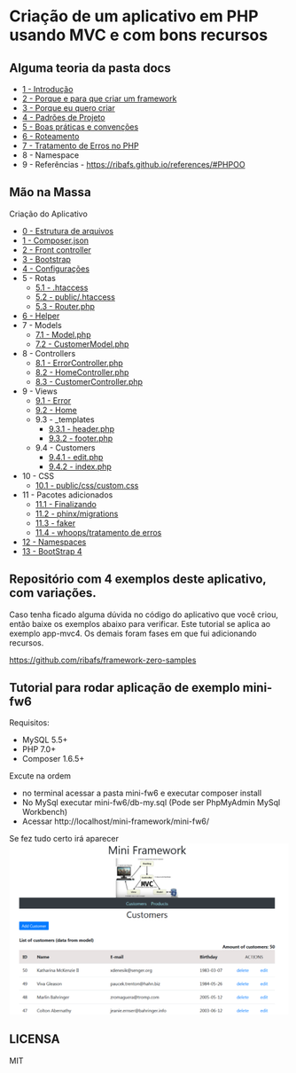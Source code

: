 # Criação de um aplicativo em PHP usando MVC e com bons recursos

## Alguma teoria da pasta docs

- [1 - Introdução](/docs/1-introducao.md)
- [2 - Porque e para que criar um framework](/docs/2-Porque.md)
- [3 - Porque eu quero criar](/docs/3-Justificativa.md)
- [4 - Padrões de Projeto](/docs/4-PadroesProjeto.md)
- [5 - Boas práticas e convenções](/docs/5-BoasPraticas.md)
- [6 - Roteamento](/docs/6-Rotas.md)
- [7 - Tratamento de Erros no PHP](/docs/7-TratamentoErros.md)
- 8 - Namespace
- 9 - Referências - https://ribafs.github.io/references/#PHPOO

## Mão na Massa

Criação do Aplicativo

- [0 - Estrutura de arquivos](/docs/app-mvc4/0Estrutura.md)
- [1 - Composer.json](/docs/app-mvc4/1composer.json.md)
- [2 - Front controller](/docs/app-mvc4/2index.php.md)
- [3 - Bootstrap](/docs/app-mvc4/3bootstrap.php.md)
- [4 - Configurações](/docs/app-mvc4/4config.php.md)
- 5 - Rotas
	- [5.1 - .htaccess](/docs/app-mvc4/5.1htaccess.md)
	- [5.2 - public/.htaccess](/docs/app-mvc4/5.2htaccess.md)
	- [5.3 - Router.php](/docs/app-mvc4/5.3Router.php.md)
- [6 - Helper](/docs/app-mvc4/6Helper.php.md)
- 7 - Models
	- [7.1 - Model.php](/docs/app-mvc4/7.1Model.php.md)
	- [7.2 - CustomerModel.php](/docs/app-mvc4/7.2Customer.php.md)
- 8 - Controllers
	- [8.1 - ErrorController.php](/docs/app-mvc4/8.1ErrorController.php.md)
	- [8.2 - HomeController.php](/docs/app-mvc4/8.2HomeController.php.md)
	- [8.3 - CustomerController.php](/docs/app-mvc4/8.3CustomersController.php.md)
- 9 - Views
	- [9.1 - Error](/docs/app-mvc4/9.1error-index.php.md)
	- [9.2 - Home](/docs/app-mvc4/9.2home-index.php.md)
	- 9.3 - _templates
		- [9.3.1 - header.php](/docs/app-mvc4/9.3.1header.php.md)
		- [9.3.2 - footer.php](/docs/app-mvc4/9.3.2footer.php.md)
	- 9.4 - Customers
		- [9.4.1 - edit.php](/docs/app-mvc4/9.4.1customers-edit.md)
		- [9.4.2 - index.php](/docs/app-mvc4/9.4.2customers-index.md)
- 10 - CSS
	- [10.1 - public/css/custom.css](/docs/app-mvc4/10.1css.md)
- 11 - Pacotes adicionados
	- [11.1 - Finalizando](/docs/app-mvc4/11.1Finalizando.md)
	- [11.2 - phinx/migrations](/docs/app-mvc4/11.2Migrations.md)
	- [11.3 - faker](/docs/app-mvc4/11.3Faker.md)
	- [11.4 - whoops/tratamento de erros](/docs/app-mvc4/11.4Woops.md)
- [12 - Namespaces](/docs/app-mvc4/12Namespaces.md)
- [13 - BootStrap 4](/docs/app-mvc4/13BootStrap4.md)

## Repositório com 4 exemplos deste aplicativo, com variações.

Caso tenha ficado alguma dúvida no código do aplicativo que você criou, então baixe os exemplos abaixo para verificar.
Este tutorial se aplica ao exemplo app-mvc4. Os demais foram fases em que fui adicionando recursos.

https://github.com/ribafs/framework-zero-samples


## Tutorial para rodar aplicação de exemplo mini-fw6 

Requisitos:
* MySQL 5.5+
* PHP 7.0+
* Composer 1.6.5+

Excute na ordem
* no terminal acessar a pasta mini-fw6 e executar  composer install
* No MySql executar mini-fw6/db-my.sql (Pode ser PhpMyAdmin MySql Workbench)
* Acessar http://localhost/mini-framework/mini-fw6/

Se fez tudo certo irá aparecer
![mni-fw6_tela.png](/docs/mini-fw6_tela.png)


## LICENSA

MIT
